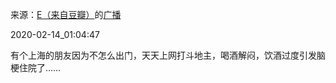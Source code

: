 来源：[E（来自豆瓣）](https://www.douban.com/people/Equator/)的[广播](https://www.douban.com/people/Equator/status/2809565330/)


2020-02-14_01:04:47


有个上海的朋友因为不怎么出门，天天上网打斗地主，喝酒解闷，饮酒过度引发脑梗住院了……

